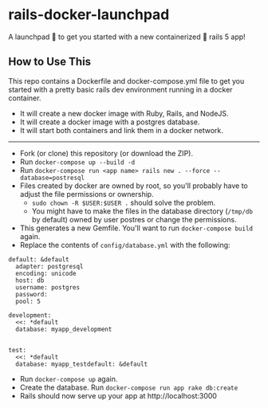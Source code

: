 # rails-docker-launchpad
A launchpad :rocket: to get you started with a new containerized :whale: rails 5 app!

## How to Use This

This repo contains a Dockerfile and docker-compose.yml file to get you started
with a pretty basic rails dev environment running in a docker container.

* It will create a new docker image with Ruby, Rails, and NodeJS.
* It will create a docker image with a postgres database.
* It will start both containers and link them in a docker network.

---

* Fork (or clone) this repository (or download the ZIP).
* Run `docker-compose up --build -d`
* Run `docker-compose run <app name> rails new . --force --database=postresql`
* Files created by docker are owned by root, so you'll probably have to adjust the file permissions or ownership.
  * `sudo chown -R $USER:$USER .` should solve the problem.
  * You might have to make the files in the database directory (`/tmp/db` by default) owned by user postres or change the permissions.
* This generates a new Gemfile. You'll want to run `docker-compose build` again.
* Replace the contents of `config/database.yml` with the following:
```
default: &default
  adapter: postgresql
  encoding: unicode
  host: db
  username: postgres
  password:
  pool: 5

development:
  <<: *default
  database: myapp_development


test:
  <<: *default
  database: myapp_testdefault: &default   
```
* Run `docker-compose up` again.
* Create the database. Run `docker-compose run app rake db:create`
* Rails should now serve up your app at http://localhost:3000
